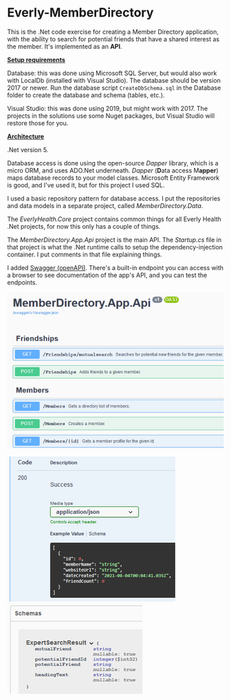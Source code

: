 # Everly-MemberDirectory
This is the .Net code exercise for creating a Member Directory application, with the ability to search for potential friends that have a shared interest as the member.
It's implemented as an <b>API</b>.

<b><ins>Setup requirements</ins></b>

Database: this was done using Microsoft SQL Server, but would also work with LocalDb (installed with Visual Studio). The database should be version 2017 or newer. 
Run the database script `CreateDbSchema.sql` in the Database folder to create the database and schema (tables, etc.).

Visual Studio: this was done using 2019, but might work with 2017. The projects in the solutions use some Nuget packages, but Visual Studio will restore those for you.

<b><ins>Architecture</ins></b>

.Net version 5.

Database access is done using the open-source _Dapper_ library, which is a micro ORM, and uses ADO.Net underneath. _Dapper_ (<b>D</b>ata access M<b>apper</b>) maps database records to your model classes. Microsoft Entity Framework is good, and I've used it, but for this project I used SQL.

I used a basic repository pattern for database access. I put the repositories and data models in a separate project, called _MemberDirectory.Data_.

The _EverlyHealth.Core_ project contains common things for all Everly Health .Net projects, for now this only has a couple of things.

The _MemberDirectory.App.Api_ project is the main API.  The _Startup.cs_ file in that project is what the .Net runtime calls to setup the dependency-injection container. I put comments in that file explaining things.

I added [Swagger (openAPI)](https://swagger.io/docs/specification/2-0/what-is-swagger). There's a built-in endpoint you can access with a browser to see documentation of the app's API, and you can test the endpoints.

![](https://github.com/Dean-NC/Everly-MemberDirectory/raw/main/Swagger.png)

![](https://raw.githubusercontent.com/Dean-NC/Everly-MemberDirectory/main/Swagger2.png)
![](https://raw.githubusercontent.com/Dean-NC/Everly-MemberDirectory/main/Swagger3.png)
